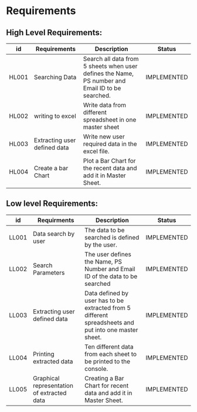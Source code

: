 # Requirements

## High Level Requirements:
|**id**  |**Requirements**  | **Description**  |**Status**  |
| --- | --- | --- | --- |
|HL001 | Searching Data |Search all data from 5 sheets when user defines the Name, PS number and Email ID to be searched.|IMPLEMENTED |
|HL002 | writing to excel | Write data from different spreadsheet in one master sheet|IMPLEMENTED |
|HL003 |Extracting user defined data|Write new user required data in the excel file. |IMPLEMENTED |
|HL004 |Create a bar Chart|Plot a Bar Chart for the recent data and add it in Master Sheet. |IMPLEMENTED |

##  Low level Requirements:

|**id**  |**Requirments**  | **Description**  |**Status**  |
| --- | --- | --- | --- |
|LL001 | Data search by user |The data to be searched is defined by the user.|IMPLEMENTED|
|LL002 | Search Parameters | The user defines the Name, PS Number and Email ID of the data to be searched|IMPLEMENTED |
|LL003 |Extracting user defined data|Data defined by user has to be extracted from 5 different spreadsheets and put into one master sheet. |IMPLEMENTED |
|LL004 |Printing extracted data|Ten different data from each sheet to be printed to the console.|IMPLEMENTED |
|LL005 |Graphical representation of extracted data|Creating a Bar Chart for recent data and add it in Master Sheet.|IMPLEMENTED |


